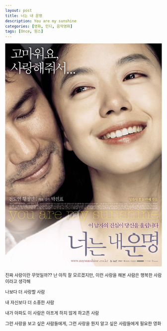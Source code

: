 ```yaml
---
layout: post
title: 너는 내 운명
description: You are my sunshine
categories: [영화, 인디, 음악영화]
tags: [Once, 원스]
---
```


![You are my sunshine](../../images/2008/you_are_my_sunshine.jpg)

진짜 사랑이란 무엇일까??
난 아직 잘 모르겠지만, 이런 사랑을 해본 사람은 행복한 사람이라고 생각해

나보다 더 사랑할 사람

내 자신보다 더 소중한 사람

내가 아파도 이 사람은 아프게 하지 않게 하고픈 사람

그런 사랑을 보고 싶은 사람들에게, 그런 사랑을 뭔지 알고 싶은 사람들에게 필요한 영화